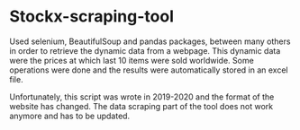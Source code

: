 # Stockx-scraping-tool

Used selenium, BeautifulSoup and pandas packages, between many others in order to retrieve the dynamic data from a webpage.
This dynamic data were the prices at which last 10 items were sold worldwide. Some operations were done and the results were automatically stored in
an excel file.

Unfortunately, this script was wrote in 2019-2020 and the format of the website has changed. The data scraping part of the tool does not work anymore and has to be updated.
